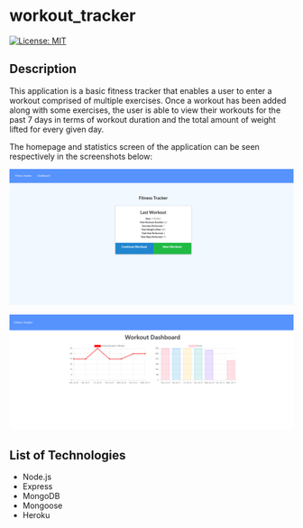 # workout_tracker

[![License: MIT](https://img.shields.io/badge/License-MIT-yellow.svg)](https://opensource.org/licenses/MIT)

## Description

This application is a basic fitness tracker that enables a user to enter a workout comprised of multiple exercises. Once a workout has been added along with some exercises, the user is able to view their workouts for the past 7 days in terms of workout duration and the total amount of weight lifted for every given day.

The homepage and statistics screen of the application can be seen respectively in the screenshots below:

![Homepage](./assets/homepage.png)

![Statistics](./assets/stats.png)

## List of Technologies
- Node.js
- Express
- MongoDB
- Mongoose
- Heroku